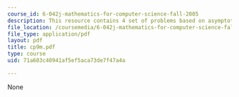 ```yaml
---
course_id: 6-042j-mathematics-for-computer-science-fall-2005
description: This resource contains 4 set of problems based on asymptotics.
file_location: /coursemedia/6-042j-mathematics-for-computer-science-fall-2005/71a603c40941af5ef5aca73de7f47a4a_cp9m.pdf
file_type: application/pdf
layout: pdf
title: cp9m.pdf
type: course
uid: 71a603c40941af5ef5aca73de7f47a4a

---
```

None